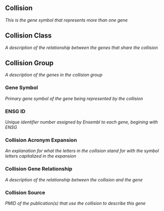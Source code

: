 ## Collision
*This is the gene symbol that represents more than one gene*

## Collision Class
*A description of the relationship between the genes that share the collision*

## Collision Group 
*A description of the genes in the collision group*

   ### Gene Symbol 
   *Primary gene symbol of the gene being represented by the collision*

   ### ENSG ID
   *Unique identifier number assigned by Ensembl to each gene, begining with ENSG*

   ### Collision Acronym Expansion 
   *An explanation for what the letters in the collision stand for with the symbol letters capitalized in the expansion* 

   ### Collision Gene Relationship
   *A description of the relationship between the collision and the gene*

   ### Collision Source
   *PMID of the publication(s) that use the collision to describe this gene*
